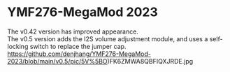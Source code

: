 # YMF276-MegaMod 2023
 The v0.42 version has improved appearance.  
 The v0.5 version adds the I2S volume adjustment module, and uses a self-locking switch to replace the jumper cap.   
 https://github.com/denjhang/YMF276-MegaMod-2023/blob/main/v0.5/pic/5V%5BO)FK6ZMWA8QBFIQXJRDE.jpg
